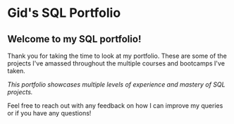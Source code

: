# Gid's SQL Portfolio
## Welcome to my SQL portfolio! 

Thank you for taking the time to look at my portfolio.
These are some of the projects I've amassed throughout the multiple courses and bootcamps I've taken. 

*This portfolio showcases multiple levels of experience and mastery of SQL projects.*

Feel free to reach out with any feedback on how I can improve my queries or if you have any questions!
